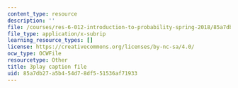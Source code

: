 ```yaml
---
content_type: resource
description: ''
file: /courses/res-6-012-introduction-to-probability-spring-2018/85a7db27a5b454d78df551536af71933_MuqLI4otMIQ.vtt
file_type: application/x-subrip
learning_resource_types: []
license: https://creativecommons.org/licenses/by-nc-sa/4.0/
ocw_type: OCWFile
resourcetype: Other
title: 3play caption file
uid: 85a7db27-a5b4-54d7-8df5-51536af71933
---
```

